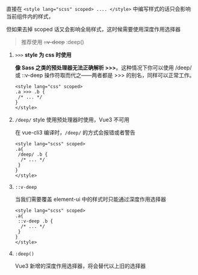 直接在 `<style lang="scss" scoped> .... </style>` 中编写样式的话只会影响当前组件内的样式，

但如果去掉 scoped 话又会影响全局样式，这时候需要使用深度作用选择器

> 推荐使用 ~~::v-deep~~ :deep()

1. `>>>` **style 为 css 时使用**

   **像 Sass 之类的预处理器无法正确解析 >>>**。这种情况下你可以使用 /deep/ 或 ::v-deep 操作符取而代之——两者都是 >>> 的别名，同样可以正常工作。

   ```vue
   <style lang="css" scoped>
   .a >>> .b { 
    /* ... */ 
   }
   </style>
   ```

2. `/deep/` style 使用预处理器时使用，Vue3 不可用

   在 vue-cli3 编译时，`/deep/` 的方式会报错或者警告

   ```vue
   <style lang="scss" scoped>
   .a{
    /deep/ .b { 
     /* ... */ 
    }
   } 
   </style>
   ```

3. `::v-deep`

   当我们需要覆盖 element-ui 中的样式时只能通过深度作用选择器

   ```vue
   <style lang="scss" scoped>
   .a{
    ::v-deep .b { 
     /* ... */ 
    }
   } 
   </style>
   ```

4. `:deep()`

   Vue3 新增的深度作用选择器，将会替代以上旧的选择器
